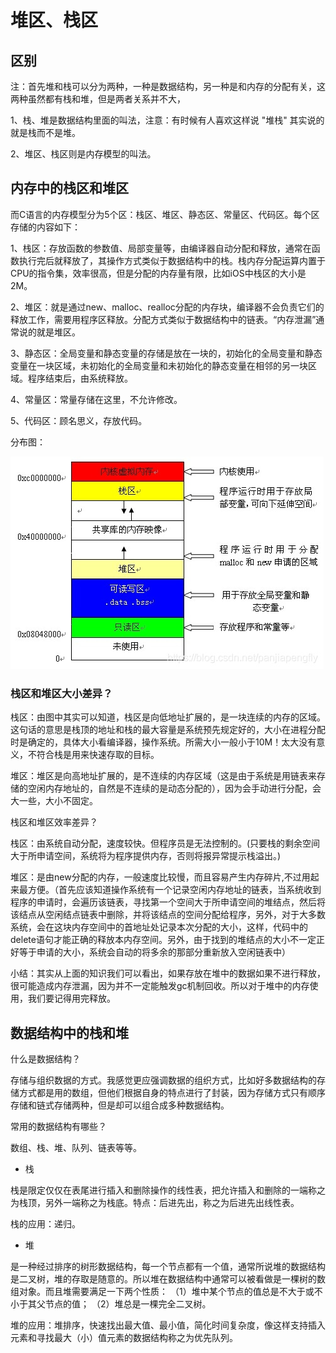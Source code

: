 # 堆区、栈区

## 区别

注：首先堆和栈可以分为两种，一种是数据结构，另一种是和内存的分配有关，这两种虽然都有栈和堆，但是两者关系并不大，

1、栈、堆是数据结构里面的叫法，注意：有时候有人喜欢这样说 "堆栈" 其实说的就是栈而不是堆。　　

 2、堆区、栈区则是内存模型的叫法。

 

## 内存中的栈区和堆区

而C语言的内存模型分为5个区：栈区、堆区、静态区、常量区、代码区。每个区存储的内容如下：

1、栈区：存放函数的参数值、局部变量等，由编译器自动分配和释放，通常在函数执行完后就释放了，其操作方式类似于数据结构中的栈。栈内存分配运算内置于CPU的指令集，效率很高，但是分配的内存量有限，比如iOS中栈区的大小是2M。

2、堆区：就是通过new、malloc、realloc分配的内存块，编译器不会负责它们的释放工作，需要用程序区释放。分配方式类似于数据结构中的链表。“内存泄漏”通常说的就是堆区。

3、静态区：全局变量和静态变量的存储是放在一块的，初始化的全局变量和静态变量在一块区域，未初始化的全局变量和未初始化的静态变量在相邻的另一块区域。程序结束后，由系统释放。

4、常量区：常量存储在这里，不允许修改。

5、代码区：顾名思义，存放代码。

分布图：

![13](./pic/13.jpg)

 



### 栈区和堆区大小差异？

栈区：由图中其实可以知道，栈区是向低地址扩展的，是一块连续的内存的区域。这句话的意思是栈顶的地址和栈的最大容量是系统预先规定好的，大小在进程分配时是确定的，具体大小看编译器，操作系统。所需大小一般小于10M！太大没有意义，不符合栈是用来快速存取的目标。

堆区：堆区是向高地址扩展的，是不连续的内存区域（这是由于系统是用链表来存储的空闲内存地址的，自然是不连续的是动态分配的），因为会手动进行分配，会大一些，大小不固定。

栈区和堆区效率差异？

栈区：由系统自动分配，速度较快。但程序员是无法控制的。(只要栈的剩余空间大于所申请空间，系统将为程序提供内存，否则将报异常提示栈溢出。)

堆区：是由new分配的内存，一般速度比较慢，而且容易产生内存碎片,不过用起来最方便。（首先应该知道操作系统有一个记录空闲内存地址的链表，当系统收到程序的申请时，会遍历该链表，寻找第一个空间大于所申请空间的堆结点，然后将该结点从空闲结点链表中删除，并将该结点的空间分配给程序，另外，对于大多数系统，会在这块内存空间中的首地址处记录本次分配的大小，这样，代码中的 delete语句才能正确的释放本内存空间。另外，由于找到的堆结点的大小不一定正好等于申请的大小，系统会自动的将多余的那部分重新放入空闲链表中）

小结：其实从上面的知识我们可以看出，如果存放在堆中的数据如果不进行释放，很可能造成内存泄漏，因为并不一定能触发gc机制回收。所以对于堆中的内存使用，我们要记得用完释放。

 

## 数据结构中的栈和堆

什么是数据结构？

存储与组织数据的方式。我感觉更应强调数据的组织方式，比如好多数据结构的存储方式都是用的数组，但他们根据自身的特点进行了封装，因为存储方式只有顺序存储和链式存储两种，但是却可以组合成多种数据结构。　

 常用的数据结构有哪些？

数组、栈、堆、队列、链表等等。

-  栈


栈是限定仅仅在表尾进行插入和删除操作的线性表，把允许插入和删除的一端称之为栈顶，另外一端称之为栈底。特点：后进先出，称之为后进先出线性表。

栈的应用：递归。 

- 堆


是一种经过排序的树形数据结构，每一个节点都有一个值，通常所说堆的数据结构是二叉树，堆的存取是随意的。所以堆在数据结构中通常可以被看做是一棵树的数组对象。而且堆需要满足一下两个性质：
（1）堆中某个节点的值总是不大于或不小于其父节点的值；
（2）堆总是一棵完全二叉树。

堆的应用：堆排序，快速找出最大值、最小值，简化时间复杂度，像这样支持插入元素和寻找最大（小）值元素的数据结构称之为优先队列。